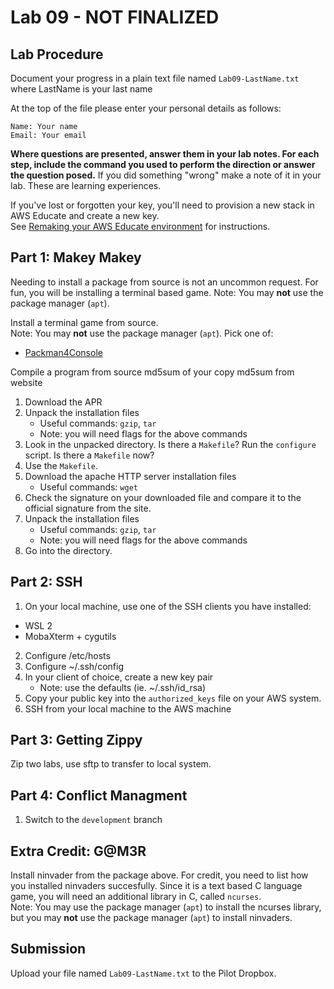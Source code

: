 # Lab 09 - NOT FINALIZED

## Lab Procedure

Document your progress in a plain text file named `Lab09-LastName.txt`  
where LastName is your last name

At the top of the file please enter your personal details as follows:

```
Name: Your name
Email: Your email
```

**Where questions are presented, answer them in your lab notes. For each step, include the command you used to perform the direction or answer the question posed.** If you did something "wrong" make a note of it in your lab. These are learning experiences.

If you've lost or forgotten your key, you'll need to provision a new stack in AWS Educate and create a new key.  
See [Remaking your AWS Educate environment](../../..) for instructions.

## Part 1: Makey Makey

Needing to install a package from source is not an uncommon request. For fun, you will be installing a terminal based game.
Note: You may **not** use the package manager (`apt`).

Install a terminal game from source.  
Note: You may **not** use the package manager (`apt`).
Pick one of:

- [Packman4Console](https://github.com/YoctoForBeaglebone/pacman4console)

Compile a program from source
md5sum of your copy
md5sum from website

1. Download the APR
2. Unpack the installation files
   - Useful commands: `gzip`, `tar`
   - Note: you will need flags for the above commands
3. Look in the unpacked directory. Is there a `Makefile`? Run the `configure` script. Is there a `Makefile` now?
4. Use the `Makefile`.
5. Download the apache HTTP server installation files
   - Useful commands: `wget`
6. Check the signature on your downloaded file and compare it to the official signature from the site.
7. Unpack the installation files
   - Useful commands: `gzip`, `tar`
   - Note: you will need flags for the above commands
8. Go into the directory.

## Part 2: SSH

1. On your local machine, use one of the SSH clients you have installed:

- WSL 2
- MobaXterm + cygutils

2. Configure /etc/hosts
3. Configure ~/.ssh/config
4. In your client of choice, create a new key pair
   - Note: use the defaults (ie. ~/.ssh/id_rsa)
5. Copy your public key into the `authorized_keys` file on your AWS system.
6. SSH from your local machine to the AWS machine

## Part 3: Getting Zippy

Zip two labs, use sftp to transfer to local system.

## Part 4: Conflict Managment

1. Switch to the `development` branch

## Extra Credit: G@M3R

Install ninvader from the package above. For credit, you need to list how you installed ninvaders succesfully. Since it is a text based C language game, you will need an additional library in C, called `ncurses`.  
Note: You may use the package manager (`apt`) to install the ncurses library, but you may **not** use the package manager (`apt`) to install ninvaders.

## Submission

Upload your file named `Lab09-LastName.txt` to the Pilot Dropbox.
